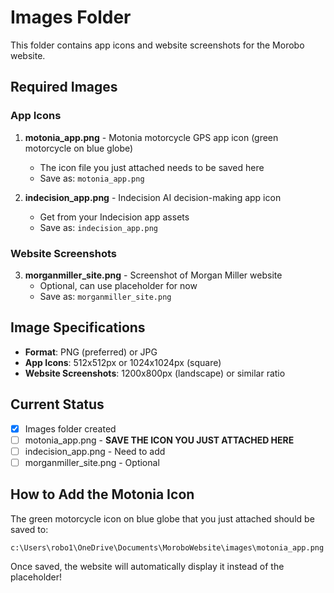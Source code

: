 # Images Folder

This folder contains app icons and website screenshots for the Morobo website.

## Required Images

### App Icons
1. **motonia_app.png** - Motonia motorcycle GPS app icon (green motorcycle on blue globe)
   - The icon file you just attached needs to be saved here
   - Save as: `motonia_app.png`
   
2. **indecision_app.png** - Indecision AI decision-making app icon
   - Get from your Indecision app assets
   - Save as: `indecision_app.png`

### Website Screenshots
3. **morganmiller_site.png** - Screenshot of Morgan Miller website
   - Optional, can use placeholder for now
   - Save as: `morganmiller_site.png`

## Image Specifications

- **Format**: PNG (preferred) or JPG
- **App Icons**: 512x512px or 1024x1024px (square)
- **Website Screenshots**: 1200x800px (landscape) or similar ratio

## Current Status

- [x] Images folder created
- [ ] motonia_app.png - **SAVE THE ICON YOU JUST ATTACHED HERE**
- [ ] indecision_app.png - Need to add
- [ ] morganmiller_site.png - Optional

## How to Add the Motonia Icon

The green motorcycle icon on blue globe that you just attached should be saved to:
```
c:\Users\robo1\OneDrive\Documents\MoroboWebsite\images\motonia_app.png
```

Once saved, the website will automatically display it instead of the placeholder!
